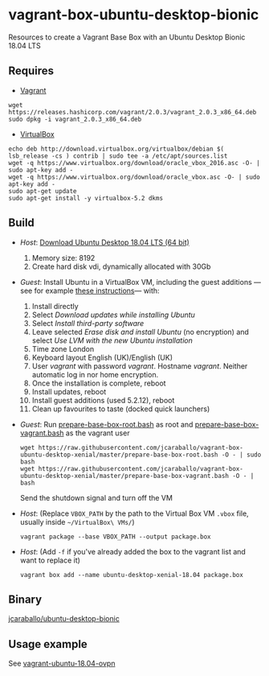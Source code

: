 # vagrant-box-ubuntu-desktop-bionic
Resources to create a Vagrant Base Box with an Ubuntu Desktop Bionic 18.04 LTS

## Requires

* [Vagrant](https://www.vagrantup.com/downloads.html)
```
wget https://releases.hashicorp.com/vagrant/2.0.3/vagrant_2.0.3_x86_64.deb
sudo dpkg -i vagrant_2.0.3_x86_64.deb
```

* [VirtualBox](https://www.virtualbox.org/wiki/Linux_Downloads)
```
echo deb http://download.virtualbox.org/virtualbox/debian $( lsb_release -cs ) contrib | sudo tee -a /etc/apt/sources.list
wget -q https://www.virtualbox.org/download/oracle_vbox_2016.asc -O- | sudo apt-key add -
wget -q https://www.virtualbox.org/download/oracle_vbox.asc -O- | sudo apt-key add -
sudo apt-get update
sudo apt-get install -y virtualbox-5.2 dkms
```

## Build
* _Host_: [Download Ubuntu Desktop 18.04 LTS (64 bit)](https://www.ubuntu.com/download/desktop)
  1. Memory size: 8192
  2. Create hard disk vdi, dynamically allocated with 30Gb
* _Guest_: Install Ubuntu in a VirtualBox VM, including the guest additions —see for example [these instructions](https://www.wikihow.com/Install-Ubuntu-on-VirtualBox)— with:
  1. Install directly
  2. Select _Download updates while installing Ubuntu_
  3. Select _Install third-party software_
  4. Leave selected _Erase disk and install Ubuntu_ (no encryption) and select _Use LVM with the new Ubuntu installation_
  5. Time zone London
  6. Keyboard layout English (UK)/English (UK)  
  7. User _vagrant_ with password _vagrant_. Hostname _vagrant_. Neither automatic log in nor home encryption.
  8. Once the installation is complete, reboot
  9. Install updates, reboot
  10. Install guest additions (used 5.2.12), reboot
  11. Clean up favourites to taste (docked quick launchers)

* _Guest_: Run [prepare-base-box-root.bash](prepare-base-box-root.bash) as root and [prepare-base-box-vagrant.bash](prepare-base-box-vagrant.bash) as the vagrant user
  ```
  wget https://raw.githubusercontent.com/jcaraballo/vagrant-box-ubuntu-desktop-xenial/master/prepare-base-box-root.bash -O - | sudo bash
  wget https://raw.githubusercontent.com/jcaraballo/vagrant-box-ubuntu-desktop-xenial/master/prepare-base-box-vagrant.bash -O - | bash
  ```
  Send the shutdown signal and turn off the VM

* _Host_:
  (Replace `VBOX_PATH` by the path to the Virtual Box VM `.vbox` file, usually inside `~/VirtualBox\ VMs/`)
  ```
  vagrant package --base VBOX_PATH --output package.box
  ```

* _Host_:
  (Add `-f` if you've already added the box to the vagrant list and want to
  replace it)
  ```
  vagrant box add --name ubuntu-desktop-xenial-18.04 package.box 
  ```


## Binary
[jcaraballo/ubuntu-desktop-bionic](https://app.vagrantup.com/jcaraballo/boxes/ubuntu-desktop-bionic)

## Usage example
See [vagrant-ubuntu-18.04-ovpn](https://github.com/jcaraballo/vagrant-ubuntu-18.04-ovpn)
